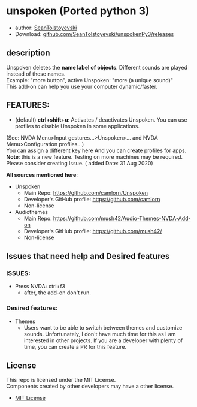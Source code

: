 # unspoken (Ported python 3)

- author: [SeanTolstoyevski](https://github.com/SeanTolstoyevski/)
- Download: [github.com/SeanTolstoyevski/unspokenPy3/releases](https://github.com/SeanTolstoyevski/unspokenPy3/releases)

## description
Unspoken deletes the **name label  of objects**. Different sounds are played instead of these names.  
Example: "more button", active Unspoken: "more (a unique sound)"  
This add-on can help you use your computer dynamic/faster.

## FEATURES:

- (default) **ctrl+shift+u**: Activates / deactivates Unspoken. You can use profiles to disable Unspoken in some applications.

(See: NVDA Menu>Input gestures...>Unspoken>... and NVDA Menu>Configuration profiles...)  
You can assign a different key here And you can create profiles for apps.  
**Note**: this is a new feature. Testing on more machines may be required. Please consider creating Issue. ( added Date: 31 Aug 2020)


**All sources mentioned here**:

* Unspoken
	- Main Repo: https://github.com/camlorn/Unspoken
	- Developer's GitHub profile: https://github.com/camlorn
	- Non-license
* Audiothemes
	- Main Repo: https://github.com/mush42/Audio-Themes-NVDA-Add-on
	- Developer's GitHub profile: https://github.com/mush42/
	- Non-license


## Issues that need help and Desired features
### ISSUES:
* Press NVDA+ctrl+f3  
	- after, the add-on don't run.

### Desired features:
* Themes
	- Users want to be able to switch between themes and customize sounds. Unfortunately, I don't have much time for this as I am interested in other projects. If you are a developer with plenty of time, you can create a PR for this feature.

## License

This repo is licensed under the MIT License.  
Components created by other developers may have a other license.
- [MIT Lıcense](https://github.com/SeanTolstoyevski/unspokenPy3/blob/master/LICENSE)
